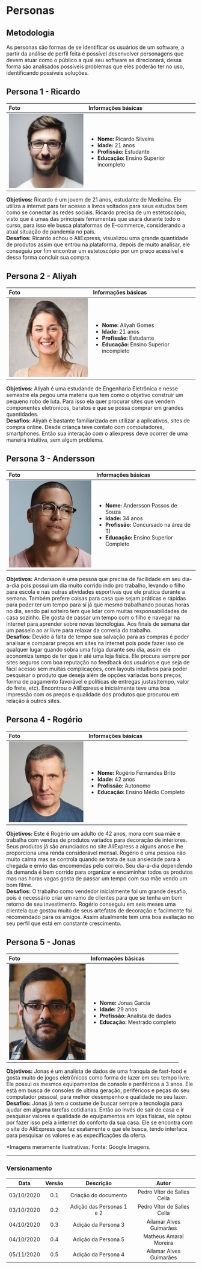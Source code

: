 # Personas
## Metodologia
As personas são formas de se identificar os usuários de um software, a partir da análise de perfil feita é possível desenvolver personagens que devem atuar como o público a qual seu software se direcionará, dessa forma são analisados possíveis problemas que eles poderão ter no uso, identificando possíveis soluções.

## Persona 1 - Ricardo

|Foto|Informações básicas|
|:-|:-|
|![Ricaro](./images/ricardo.jpg)| <ul><li><b>Nome:</b> Ricardo Silveira</li><li><b>Idade:</b> 21 anos</li><li><b>Profissão:</b> Estudante</li><li><b>Educação:</b> Ensino Superior incompleto</li></ul> |

**Objetivos:** Ricardo é um jovem de 21 anos, estudante de Medicina. Ele utiliza a internet para ter acesso a livros voltados para seus estudos bem como se conectar às redes sociais. Ricardo precisa de um estetoscópio, visto que é umas das principais ferramentas que usará durante todo o curso, para isso ele busca plataformas de E-commerce, considerando a atual situação de pandemia no país.<br>
**Desafios:** Ricardo achou o AliExpress, visualizou uma grande quantidade de produtos assim que entrou na plataforma, depois de muito analisar, ele conseguiu por fim encontrar um estetoscópio por um preço acessível e dessa forma concluir sua compra.

## Persona 2 - Aliyah

|Foto|Informações básicas|
|:-|:-|
|![Aliyah](./images/aliyah.jpeg)| <ul><li><b>Nome:</b> Aliyah Gomes</li><li><b>Idade:</b> 21 anos</li><li><b>Profissão:</b> Estudante</li><li><b>Educação:</b> Ensino Superior incompleto</li></ul> |

**Objetivos:** Aliyah é uma estudande de Engenharia Eletrônica e nesse semestre ela pegou uma materia que tem como o objetivo construir um pequeno robo de luta. Para isso ela quer procurar sites que vendem componentes eletronicos, baratos e que se possa comprar em grandes quantidades.<br>
**Desafios:** Aliyah é bastante familiarizada em utilizar a aplicativos, sites de compra online. Desde criança teve contato com computadores, smartphones. Então sua interação com o aliexpress deve ocorrer de uma maneira intuitiva, sem algum problema.

## Persona 3 - Andersson

|Foto|Informações básicas|
|:-|:-|
|![Andersson](./images/andersson.jpg)| <ul><li><b>Nome:</b> Andersson Passos de Souza</li><li><b>Idade:</b> 34 anos</li><li><b>Profissão:</b> Concursado na área de TI</li><li><b>Educação:</b> Ensino Superior Completo</li></ul> |

**Objetivos:** Andersson é uma pessoa que precisa de facilidade em seu dia-a-dia pois possui um dia muito corrido indo pro trabalho, levando o filho para escola e nas outras atividades esportivas que ele pratica durante a semana. Também prefere coisas para casa que sejam práticas e rápidas para poder ter um tempo para sí
já que mesmo trabalhando poucas horas no dia, sendo pai solteiro tem que lidar com muitas responsabilidades de casa sozinho. Ele gosta de passar um tempo com o filho e navegar na internet para aprender sobre novas técnologias. Aos finais de semana dar um passeio ao ar livre para relaxar da correria do trabalho.  
**Desafios:** Devido à falta de tempo sua salvação para as compras é poder analisar e comparar preços em sites na internet pois pode fazer isso de qualquer lugar quando sobra uma folga durante seu dia, assim ele economiza tempo de ter que ir até uma loja física. Ele procura sempre por sites seguros com boa reputação no feedback dos usuários e que seja de fácil acesso sem muitas complicações, com layouts intuitivos para poder pesquisar o produto que deseja além de opções variadas bons preços, forma de pagamento favorável e políticas de entregas justas(tempo, valor do frete, etc). Encontrou o AliExpress e inicialmente teve uma boa impressão com os preços e qualidade dos produtos que procurou em relação à outros sites.

## Persona 4 - Rogério

|Foto|Informações básicas|
|:-|:-|
|![Rogerio](./images/rogerio.jpg)| <ul><li><b>Nome:</b> Rogério Fernandes Brito</li><li><b>Idade:</b> 42 anos</li><li><b>Profissão:</b> Autonomo</li><li><b>Educação:</b> Ensino Médio Completo</li></ul> |

**Objetivos:** Este é Rogério um adulto de 42 anos, mora com sua mãe e trabalha com vendas de produtos variados para decoração de interiores. Seus produtos já são anunciados no site AliExpress a alguns anos e lhe proporciona uma renda considerável mensal. Rogério é uma pessoa não muito calma mas se controla quando se trata de sua ansiedade para a chegada e envio das encomendas pelo correio. Seu dia-a-dia dependendo da demanda é bem corrido para organizar e encaminhar todos os produtos mas nas horas vagas gosta de passar um tempo com sua mãe vendo um bom filme.   
**Desafios:** O trabalho como vendedor inicialmente foi um grande desafio, pois é necessário criar um ramo de clientes para que se tenha um bom retorno de seu investimento. Rogério conseguiu em seis meses uma clientela que gostou muito de seus artefatos de decoração e facilmente foi recomendado para os amigos. Assim atualmente tem uma boa avaliação no seu perfil que está em constante crescimento.

## Persona 5 - Jonas

|Foto|Informações básicas|
|:-|:-|
|![Jonas](./images/jonas.jpg)| <ul><li><b>Nome:</b> Jonas Garcia</li><li><b>Idade:</b> 29 anos</li><li><b>Profissão:</b> Analista de dados</li><li><b>Educação:</b> Mestrado completo</li></ul> |

**Objetivos:** Jonas é um analista de dados de uma franquia de fast-food e gosta muito de jogos eletrônicos como forma de lazer em seu tempo livre. Ele possui os mesmos equipamentos de console e periféricos a 3 anos. Ele está em busca de consoles de ultima geração, periféricos e peças do seu computador pessoal, para melhor desempenho e qualidade no seu lazer.<br>
**Desafios:** Jonas já tem o costume de buscar sempre a tecnologia para ajudar em alguma tarefas cotidianas. Então ao invés de sair de casa e ir pesquisar valores e qualidade de equipamentos em lojas físicas, ele optou por fazer isso pela a internet do conforto da sua casa. Ele se encontra com o site do AliExpress que faz exatamente o que ele busca, tendo interface para pesquisar os valores e as expecificações da oferta.

 *Imagens meramente ilustrativas. Fonte: Google Imagens.

---

### Versionamento

|Data|Versão|Descrição|Autor|
|:-:|:-:|:-:|:-:|
|03/10/2020|0.1|Criação do documento| Pedro Vítor de Salles Cella|
|03/10/2020|0.2|Adição das Personas 1 e 2| Pedro Vítor de Salles Cella|
|04/10/2020|0.3|Adição da Persona 3 | Ailamar Alves Guimarães|
|04/10/2020|0.4|Adição da Persona 5 | Matheus Amaral Moreira|
|05/11/2020|0.5|Adição da Persona 4 | Ailamar Alves Guimarães|